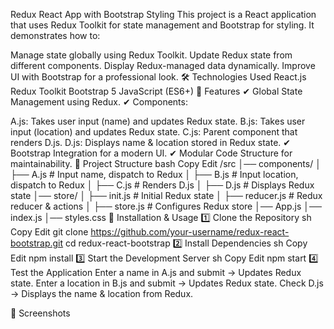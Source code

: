 Redux React App with Bootstrap Styling
This project is a React application that uses Redux Toolkit for state management and Bootstrap for styling. It demonstrates how to:

Manage state globally using Redux Toolkit.
Update Redux state from different components.
Display Redux-managed data dynamically.
Improve UI with Bootstrap for a professional look.
🛠 Technologies Used
React.js
Redux Toolkit
Bootstrap 5
JavaScript (ES6+)
📌 Features
✔ Global State Management using Redux.
✔ Components:

A.js: Takes user input (name) and updates Redux state.
B.js: Takes user input (location) and updates Redux state.
C.js: Parent component that renders D.js.
D.js: Displays name & location stored in Redux state.
✔ Bootstrap Integration for a modern UI.
✔ Modular Code Structure for maintainability.
📂 Project Structure
bash
Copy
Edit
/src
│── components/
│   ├── A.js  # Input name, dispatch to Redux
│   ├── B.js  # Input location, dispatch to Redux
│   ├── C.js  # Renders D.js
│   ├── D.js  # Displays Redux state
│── store/
│   ├── init.js      # Initial Redux state
│   ├── reducer.js   # Redux reducer & actions
│   ├── store.js     # Configures Redux store
│── App.js
│── index.js
│── styles.css
🚀 Installation & Usage
1️⃣ Clone the Repository
sh
Copy
Edit
git clone https://github.com/your-username/redux-react-bootstrap.git
cd redux-react-bootstrap
2️⃣ Install Dependencies
sh
Copy
Edit
npm install
3️⃣ Start the Development Server
sh
Copy
Edit
npm start
4️⃣ Test the Application
Enter a name in A.js and submit → Updates Redux state.
Enter a location in B.js and submit → Updates Redux state.
Check D.js → Displays the name & location from Redux.

🎨 Screenshots
